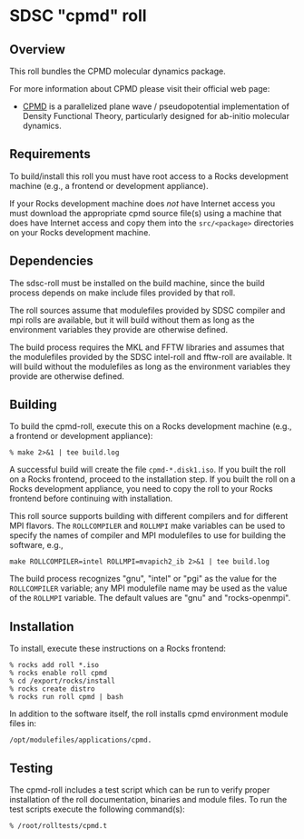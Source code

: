 # SDSC "cpmd" roll

## Overview

This roll bundles the CPMD molecular dynamics package.

For more information about CPMD please visit their official web page:

- <a href="http://www.cpmd.org" target="_blank">CPMD</a> is a parallelized plane
wave / pseudopotential implementation of Density Functional Theory, particularly
designed for ab-initio molecular dynamics.

## Requirements

To build/install this roll you must have root access to a Rocks development
machine (e.g., a frontend or development appliance).

If your Rocks development machine does *not* have Internet access you must
download the appropriate cpmd source file(s) using a machine that does
have Internet access and copy them into the `src/<package>` directories on your
Rocks development machine.


## Dependencies

The sdsc-roll must be installed on the build machine, since the build process
depends on make include files provided by that roll.

The roll sources assume that modulefiles provided by SDSC compiler and mpi
rolls are available, but it will build without them as long as the environment
variables they provide are otherwise defined.

The build process requires the MKL and FFTW libraries and assumes that
the modulefiles provided by the SDSC intel-roll and fftw-roll are available.  It
will build without the modulefiles as long as the environment variables they
provide are otherwise defined.


## Building

To build the cpmd-roll, execute this on a Rocks development
machine (e.g., a frontend or development appliance):

```shell
% make 2>&1 | tee build.log
```

A successful build will create the file `cpmd-*.disk1.iso`.  If you built the
roll on a Rocks frontend, proceed to the installation step. If you built the
roll on a Rocks development appliance, you need to copy the roll to your Rocks
frontend before continuing with installation.

This roll source supports building with different compilers and for different
MPI flavors.  The `ROLLCOMPILER` and `ROLLMPI` make variables can be used to
specify the names of compiler and MPI modulefiles to use for building the
software, e.g.,

```shell
make ROLLCOMPILER=intel ROLLMPI=mvapich2_ib 2>&1 | tee build.log
```

The build process recognizes "gnu", "intel" or "pgi" as the value for the
`ROLLCOMPILER` variable; any MPI modulefile name may be used as the value of
the `ROLLMPI` variable.  The default values are "gnu" and "rocks-openmpi".


## Installation

To install, execute these instructions on a Rocks frontend:

```shell
% rocks add roll *.iso
% rocks enable roll cpmd
% cd /export/rocks/install
% rocks create distro
% rocks run roll cpmd | bash
```

In addition to the software itself, the roll installs cpmd environment
module files in:

```shell
/opt/modulefiles/applications/cpmd.
```


## Testing

The cpmd-roll includes a test script which can be run to verify proper
installation of the roll documentation, binaries and module files. To
run the test scripts execute the following command(s):

```shell
% /root/rolltests/cpmd.t 
```
